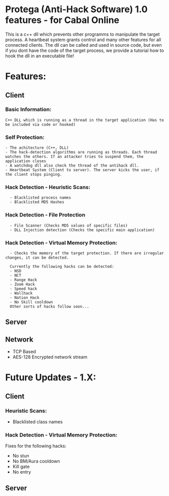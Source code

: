 # Protega (Anti-Hack Software) 1.0 features -  for Cabal Online
This is a c++ dll which prevents other programms to manipulate the target process. A heartbeat system grants control and many other features for all connected clients. The dll can be called and used in source code, but even if you dont have the code of the target process, we provide a tutorial how to hook the dll in an executable file!

# Features:
## Client
###  Basic Information:
    C++ DLL which is running as a thread in the target application (Has to be included via code or hooked)
    
###  Self Protection:
    - The achitecture (C++, DLL)
    - The hack-detection algorithms are running as threads. Each thread watches the others. If an attacker tries to suspend them, the application closes
    - A watchdog dll also check the thread of the antihack dll. 
    - Heartbeat System (Client to server). The server kicks the user, if the client stops pinging.
    
### Hack Detection - Heuristic Scans:
      - Blacklisted process names
      - Blacklisted MD5 Hashes
### Hack Detection - File Protection
      - File Scanner (Checks MD5 values of specific files)
      - DLL Injection detection (Checks the specific main application)
### Hack Detection - Virtual Memory Protection:
      - Checks the memory of the target protection. If there are irregular changes, it can be detected.
      
      Currently the following hacks can be detected:
      - NSD
      - NCT
      - Range Hack
      - Zoom Hack
      - Speed hack
      - Wallhack
      - Nation Hack
      - No Skill cooldown
      Other sorts of hacks follow soon...
 ## Server
 
 ## Network
 - TCP Based
 - AES-128 Encrypted network stream

# Future Updates - 1.X:
## Client
### Heuristic Scans:
- Blacklisted class names

### Hack Detection - Virtual Memory Protection:
Fixes for the following hacks:
- No stun
- No BM/Aura cooldown
- Kill gate
- No entry

## Server
